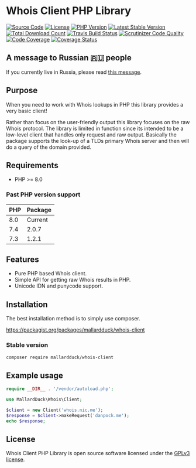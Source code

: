 # Whois Client PHP Library
[![Source Code](https://img.shields.io/static/v1?label=source&message=mallardduck/php-whois-client&color=blue&style=for-the-badge)](https://packagist.org/packages/mallardduck/whois-client)
[![License](https://img.shields.io/packagist/l/mallardduck/whois-client?style=for-the-badge)](https://packagist.org/packages/mallardduck/whois-client)
[![PHP Version](https://img.shields.io/packagist/php-v/mallardduck/whois-client.svg?style=for-the-badge)](https://packagist.org/packages/mallardduck/whois-client)
[![Latest Stable Version](https://img.shields.io/packagist/v/mallardduck/whois-client?logo=packagist&label=Release&style=for-the-badge)](https://packagist.org/packages/mallardduck/whois-client)
[![Total Download Count](https://img.shields.io/packagist/dt/mallardduck/whois-client?logo=packagist&style=for-the-badge)](https://packagist.org/packages/mallardduck/whois-client/stats)
[![Travis Build Status](https://img.shields.io/travis/mallardduck/php-whois-client?logo=travis&style=for-the-badge)](https://travis-ci.org/mallardduck/php-whois-client)
[![Scrutinizer Code Quality](https://img.shields.io/scrutinizer/quality/g/mallardduck/php-whois-client?logo=scrutinizer&style=for-the-badge)](https://scrutinizer-ci.com/g/mallardduck/php-whois-client/?branch=master)
[![Code Coverage](https://img.shields.io/scrutinizer/coverage/g/mallardduck/php-whois-client?logo=scrutinizer&style=for-the-badge)](https://scrutinizer-ci.com/g/mallardduck/php-whois-client/?branch=master)
[![Coverage Status](https://img.shields.io/coveralls/github/mallardduck/php-whois-client?logo=coveralls&style=for-the-badge)](https://coveralls.io/github/mallardduck/php-whois-client?branch=master)

## A message to Russian 🇷🇺 people

If you currently live in Russia, please read [this message](./ToRussianPeople.md).

## Purpose

When you need to work with Whois lookups in PHP this library provides a very basic client!

Rather than focus on the user-friendly output this library focuses on the raw Whois protocol. The library is limited in
function since its intended to be a low-level client that handles only request and raw output. Basically the package
supports the look-up of a TLDs primary Whois server and then will do a query of the domain provided.

## Requirements
* PHP >= 8.0

### Past PHP version support
| PHP | Package |
|-----|---------|
| 8.0 | Current |
| 7.4 | 2.0.7   |
| 7.3 | 1.2.1   |


## Features
* Pure PHP based Whois client.
* Simple API for getting raw Whois results in PHP.
* Unicode IDN and punycode support.

## Installation
The best installation method is to simply use composer.

https://packagist.org/packages/mallardduck/whois-client

### Stable version

```bash
composer require mallardduck/whois-client
```

## Example usage

```php
require __DIR__ . '/vendor/autoload.php';

use MallardDuck\Whois\Client;

$client = new Client('whois.nic.me');
$response = $client->makeRequest('danpock.me');
echo $response;
```

## License

Whois Client PHP Library is open source software licensed under the [GPLv3 license](LICENSE).
